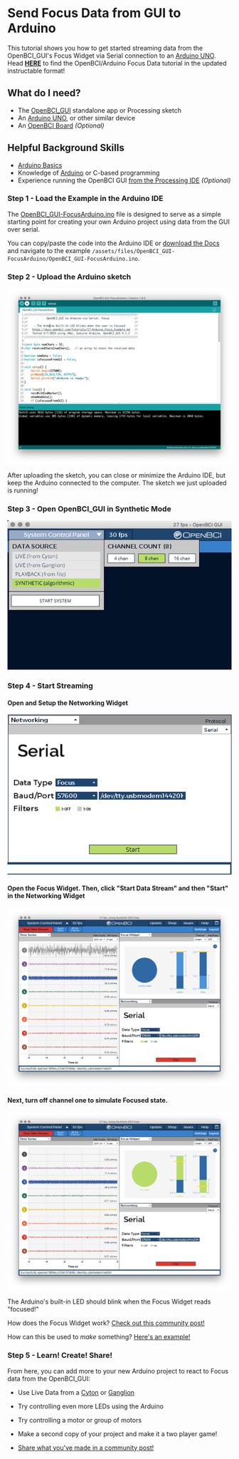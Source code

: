 # Send Focus Data from GUI to Arduino

This tutorial shows you how to get started streaming data from the OpenBCI_GUI's Focus Widget via Serial connection to an [Arduino UNO](https://store.arduino.cc/usa/arduino-uno-rev3).
Head [**HERE**](https://www.instructables.com/id/Send-Focus-Data-From-OpenBCI-GUI-to-Arduino/) to find the OpenBCI/Arduino Focus Data tutorial in the updated instructable format!

## What do I need?
- The [OpenBCI_GUI](https://github.com/OpenBCI/OpenBCI_GUI/releases/latest) standalone app or Processing sketch
- An [Arduino UNO](https://store.arduino.cc/usa/arduino-uno-rev3), or other similar device
- An [OpenBCI Board](https://shop.openbci.com/collections/frontpage) *(Optional)*


## Helpful Background Skills

* [Arduino Basics](https://www.arduino.cc/en/Guide/HomePage)
* Knowledge of [Arduino](https://www.arduino.cc/reference/en/) or C-based programming
* Experience running the OpenBCI GUI [from the Processing IDE](https://docs.openbci.com/OpenBCI%20Software/01-OpenBCI_GUI#the-openbci-gui-running-the-openbci-gui-from-the-processing-ide) *(Optional)*


### Step 1 - Load the Example in the Arduino IDE

The [OpenBCI_GUI-FocusArduino.ino](https://github.com/OpenBCI/Docs/blob/master/assets/files/OpenBCI_GUI-FocusArduino/OpenBCI_GUI-FocusArduino.ino) file is designed to serve as a simple starting point for creating your own Arduino project using data from the GUI over serial. 

You can copy/paste the code into the Arduino IDE or [download the Docs](https://github.com/OpenBCI/Docs/archive/master.zip) and navigate to the example `/assets/files/OpenBCI_GUI-FocusArduino/OpenBCI_GUI-FocusArduino.ino`.


### Step 2 - Upload the Arduino sketch

![Upload Arduino Sketch](../assets/images/gui_arduino_uploadArduinoSketchIDE.png)

After uploading the sketch, you can close or minimize the Arduino IDE, but keep the Arduino connected to the computer. The sketch we just uploaded is running!

### Step 3 - Open OpenBCI_GUI in Synthetic Mode
![Open GUI Synthetic Mode](../assets/images/gui_arduino_selectSyntheticMode.png)


### Step 4 - Start Streaming

#### Open and Setup the Networking Widget
![Setup Networking Widget](../assets/images/gui_arduino_setupNetworkingWidgetSerial.png)

#### Open the Focus Widget. Then, click "Start Data Stream" and then "Start" in the Networking Widget

![OpenBCI Serial Not Focused](../assets/images/gui_arduino_serial_notFocused.png)

#### Next, turn off channel one to simulate Focused state.

![OpenBCI Serial Focused](../assets/images/gui_arduino_serial_Focused.png)

The Arduino's built-in LED should blink when the Focus Widget reads "focused!"

How does the Focus Widget work? [Check out this community post!](https://openbci.com/community/focus-visualization-widget/)

How can this be used to *make* something? [Here's an example!](https://openbci.com/community/using-openbci-guis-focus-widget-to-harness-alpha-and-beta-waves/)

### Step 5 - Learn! Create! Share!

From here, you can add more to your new Arduino project to react to Focus data from the OpenBCI_GUI:

  - Use Live Data from a [Cyton](https://shop.openbci.com/collections/frontpage/products/cyton-biosensing-board-8-channel?variant=38958638542) or [Ganglion](https://shop.openbci.com/collections/frontpage/products/pre-order-ganglion-board?variant=13461804483)

 - Try controlling even more LEDs using the Arduino

 - Try controlling a motor or group of motors

 - Make a second copy of your project and make it a two player game!

 - [Share what you've made in a community post!](https://openbci.com/community/)

